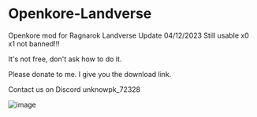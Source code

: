 # Openkore-Landverse

Openkore mod for Ragnarok Landverse
Update 04/12/2023 Still usable x0 x1 not banned!!!

It's not free, don't ask how to do it.

Please donate to me.
I give you the download link.

Contact us on Discord unknowpk_72328

![image](https://github.com/unknowpk/Openkore-Landverse/assets/147792012/19701602-5f05-445e-82c2-8835a95d75a2)
